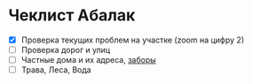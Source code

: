 # Чеклист Абалак

- [x] Проверка текущих проблем на участке (zoom на цифру 2)
- [ ] Проверка дорог и улиц
- [ ] Частные дома и их адреса, [заборы](http://wiki.openstreetmap.org/wiki/RU:Key:barrier)
- [ ] Трава, Леса, Вода